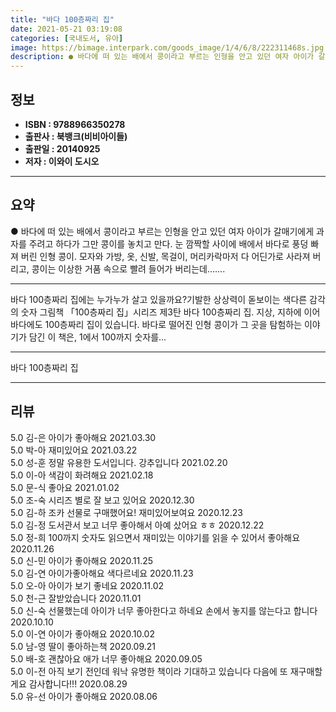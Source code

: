 ```yaml
---
title: "바다 100층짜리 집"
date: 2021-05-21 03:19:08
categories: [국내도서, 유아]
image: https://bimage.interpark.com/goods_image/1/4/6/8/222311468s.jpg
description: ● 바다에 떠 있는 배에서 콩이라고 부르는 인형을 안고 있던 여자 아이가 갈매기에게 과자를 주려고 하다가 그만 콩이를 놓치고 만다. 눈 깜짝할 사이에 배에서 바다로 풍덩 빠져 버린 인형 콩이. 모자와 가방, 옷, 신발, 목걸이, 머리카락마저 다 어딘가로 사라져 버리고, 콩이는 이상한
---
```


## **정보**

- **ISBN : 9788966350278**
- **출판사 : 북뱅크(비비아이들)**
- **출판일 : 20140925**
- **저자 : 이와이 도시오**

------



## **요약**

●  바다에 떠 있는 배에서 콩이라고 부르는 인형을 안고 있던 여자 아이가 갈매기에게 과자를 주려고 하다가 그만 콩이를 놓치고 만다. 눈 깜짝할 사이에 배에서 바다로 풍덩 빠져 버린 인형 콩이. 모자와 가방, 옷, 신발, 목걸이, 머리카락마저 다 어딘가로 사라져 버리고, 콩이는 이상한 거품 속으로 빨려 들어가 버리는데.......

------

바다 100층짜리 집에는 누가누가 살고 있을까요?기발한 상상력이 돋보이는 색다른 감각의 숫자 그림책 「100층짜리 집」시리즈 제3탄 바다 100층짜리 집. 지상, 지하에 이어 바다에도 100층짜리 집이 있습니다. 바다로 떨어진 인형 콩이가 그 곳을 탐험하는 이야기가 담긴 이 책은, 1에서 100까지 숫자를... 

------


바다 100층짜리 집 

------


## **리뷰** 

5.0 김-은 아이가 좋아해요 2021.03.30 <br/>5.0 박-아 재미있어요 2021.03.22 <br/>5.0 성-훈 정말 유용한 도서입니다. 강추입니다  2021.02.20 <br/>5.0 이-아 색감이 화려해요 2021.02.18 <br/>5.0 문-식 좋아요 2021.01.02 <br/>5.0 조-숙 시리즈 별로 잘 보고 있어요 2020.12.30 <br/>5.0 김-하 조카 선물로 구매했어요! 재미있어보여요 2020.12.23 <br/>5.0 김-정 도서관서 보고 너무 좋아해서 아예 샀어요 ㅎㅎ 2020.12.22 <br/>5.0 정-희 100까지 숫자도 읽으면서 재미있는 이야기를 읽을 수 있어서 좋아해요 2020.11.26 <br/>5.0 신-민 아이가 좋아해요 2020.11.25 <br/>5.0 김-연 아이가좋아해요 색다르네요 2020.11.23 <br/>5.0 오-아 아이가 보기 좋네요 2020.11.02 <br/>5.0 천-근 잘받았습니다 2020.11.01 <br/>5.0 신-숙 선물했는데 아이가 너무 좋아한다고 하네요
손에서 놓지를 않는다고 합니다 2020.10.10 <br/>5.0 이-연 아이가 좋아해요 2020.10.02 <br/>5.0 남-영 딸이 좋아하는책 2020.09.21 <br/>5.0 배-호 괜찮아요  애가 너무 좋아해요 2020.09.05 <br/>5.0 이-전 아직 보기 전인데 워낙 유명한 책이라 기대하고 있습니다 다음에 또 재구매할게요 감사합니다!!! 2020.08.29 <br/>5.0 유-선 아이가 좋아해요 2020.08.06 <br/>